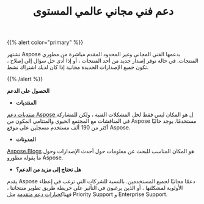 ﻿---
title: دعم فني مجاني عالمي المستوى
type: docs
weight: 60
url: /ar/reportingservices/world-class-free-technical-support/
---
{{% alert color="primary" %}}

تشتهر Aspose بدعمها الفني المجاني وغير المحدود المقدم مباشرة من مطوري المنتجات. في حالة توفر إصدار جديد من أحد المنتجات ، أو إذا أدى حل سؤال إلى إصلاح ، تكون جميع الإصدارات الجديدة مجانية إذا كان لديك اشتراك نشط.

{{% /alert %}}

**الحصول على الدعم**

- **المنتديات**

[منتديات دعم Aspose ل](https://forum.aspose.com/) هو المكان ليس فقط لحل المشكلات الفنية ، ولكن للمشاركة في المناقشات مع المجتمع الحيوي والمتنامي المكون من Aspose مستخدمًا. يوجد حاليًا أكثر من 190 ألف مستخدم مسجلين على موقع Aspose.

- **المدونات**

[Aspose.Blogs](https://blog.aspose.com/) هو المكان المناسب للبحث عن معلومات حول أحدث الإصدارات وحول ما يقوله مطورو Aspose.

- **هل تحتاج إلى مزيد من الدعم؟**

يقدم Aspose دعمًا مجانيًا لجميع المستخدمين. بالنسبة للشركات التي ترغب في إعطاء الأولوية لمشكلتها ، أو الذين يرغبون في التأثير على خريطة طريق تطوير منتجاتنا ، فهناك[خيارات دعم متقدمة](https://helpdesk.aspose.com/kb/faq/2-Developer-Business-Support-Key-Benefits-Conditions) مثل Priority Support و Enterprise Support.
